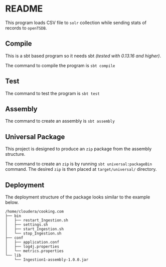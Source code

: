 # README

This program loads CSV file to  `solr` collection while sending stats of records to `openTSDB`.

## Compile

This is a sbt based program so it needs sbt *(tested with 0.13.16 and higher)*.

The command to compile the program is `sbt compile`

## Test

The command to test the program is `sbt test`

## Assembly

The command to create an assembly is `sbt assembly`

## Universal Package

This project is designed to produce an `zip` package from the assembly structure.

The command to create an `zip` is by running `sbt universal:packageBin` command.
The desired `zip` is then placed at `target/universal/` directory.

## Deployment

The deployment structure of the package looks similar to the example below.

    /home/cloudera/cooking.com
    ├── bin
    │   ├── restart_Ingestion.sh
    │   ├── settings.sh
    │   ├── start_Ingestion.sh
    │   └── stop_Ingestion.sh
    ├── conf
    │   ├── application.conf
    │   ├── log4j.properties
    │   └── metrics.properties
    └── lib
        └── Ingestion1-assembly-1.0.0.jar

